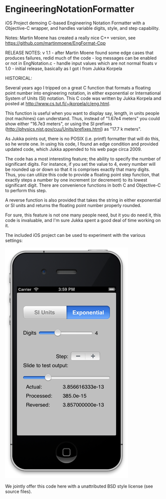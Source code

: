 EngineeringNotationFormatter
============================

iOS Project demoing C-based Engineering Notation Formatter with a Objective-C wrapper, and handles variable digits, style, and step capability.

Notes:
    Martin Moene has created a really nice C++ version, see https://github.com/martinmoene/EngFormat-Cpp
	
RELEASE NOTES: 
    v 1.1 - after Martin Moene found some edge cases that produces failures, redid much of the code
          - log messages can be enabled or not in EngNotation.c
		  - handle input values which are not normal floats
    v 1.0 - initial release, basically as I got i from Jukka Korpela

HISTORICAL:

Several years ago I tripped on a great C function that formats a floating point number into engineering notation, in either exponential or International System of Units (SI) notation. This C code was written by Jukka Korpela and posted at http://www.cs.tut.fi/~jkorpela/c/eng.html.

This function is useful when you want to display say, length, in units people (not machines) can understand. Thus, instead of "1.67e4 meters" you could show either "16.7e3 meters", or using the SI prefixes (http://physics.nist.gov/cuu/Units/prefixes.html) as "17.7 k meters".

As Jukka points out, there is no POSIX (i.e. printf) formatter that will do this, so he wrote one. In using his code, I found an edge condition and provided updated code, which Jukka appended to his web page circa 2009.

The code has a most interesting feature; the ability to specify the number of significant digits. For instance, if you set the value to 4, every number will be rounded up or down so that it is comprises exactly that many digits. Thus, you can utilize this code to provide a floating point step function, that exactly steps a number by one increment (or decrement) to its lowest significant digit. There are convenience functions in both C and Objective-C to perform this step.

A reverse function is also provided that takes the string in either exponential or SI units and returns the floating point number properly rounded.

For sure, this feature is not one many people need, but it you do need it, this code is invaluable, and I'm sure Jukka spent a good deal of time working on it.

The included iOS project can be used to experiment with the various settings:

![ScreenShot](./AppScreenShot.png)

We jointly offer this code here with a unattributed BSD style license (see source files).
